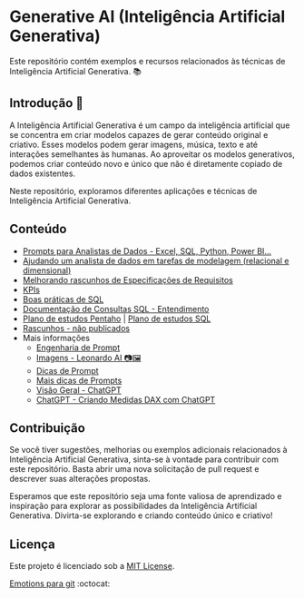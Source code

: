 # Generative AI (Inteligência Artificial Generativa)

Este repositório contém exemplos e recursos relacionados às técnicas de Inteligência Artificial Generativa. 📚

## Introdução 🎯

A Inteligência Artificial Generativa é um campo da inteligência artificial que se concentra em criar modelos capazes de gerar conteúdo original e criativo. Esses modelos podem gerar imagens, música, texto e até interações semelhantes às humanas. Ao aproveitar os modelos generativos, podemos criar conteúdo novo e único que não é diretamente copiado de dados existentes.

Neste repositório, exploramos diferentes aplicações e técnicas de Inteligência Artificial Generativa.

## Conteúdo

- [Prompts para Analistas de Dados - Excel, SQL, Python, Power BI...](https://github.com/aasouzaconsult/GenAI-Prompts/blob/main/Prompts%20para%20Analistas%20de%20Dados.md)
- [Ajudando um analista de dados em tarefas de modelagem (relacional e dimensional)](https://github.com/aasouzaconsult/GenAI-Prompts/blob/main/da_gpt.md)
- [Melhorando rascunhos de Especificações de Requisitos](https://github.com/aasouzaconsult/GenAI-Prompts/blob/main/requisitos_gpt.md)
- [KPIs](https://github.com/aasouzaconsult/GenAI-Prompts/blob/main/kpis.md)
- [Boas práticas de SQL](https://github.com/aasouzaconsult/GenAI-Prompts/blob/main/boas_praticas_sql_gpt.md)
- [Documentação de Consultas SQL - Entendimento](https://github.com/aasouzaconsult/GenAI-Prompts/blob/main/DocumentacaoDeConsultaSQL.md)
- [Plano de estudos Pentaho](https://github.com/aasouzaconsult/GenAI-Prompts/blob/main/Plano%20de%20Estudo%20-%20pentaho.md) | [Plano de estudos SQL](https://github.com/aasouzaconsult/GenAI-Prompts/blob/main/Plano%20de%20Estudo%20-%20sql.md)
- [Rascunhos - não publicados](https://www.notion.so/GenAI-Prompts-e-Tools-925016bc433042ab8ce689fc5a3ffc70?pvs=4)
- Mais informações
  - [Engenharia de Prompt](https://medium.com/blog-do-zouza/genai-o-que-%C3%A9-engenharia-de-prompt-6d416afe1323)
  - [Imagens - Leonardo AI 📷🖼️](https://github.com/aasouzaconsult/GenAI-Prompts/tree/main/Leonardo%20AI)
  - [Dicas de Prompt](https://www.promptingguide.ai/pt/introduction/basics)
  - [Mais dicas de Prompts](https://medium.com/@petrusje/domine-a-arte-de-criar-prompts-eficientes-para-chatgpt-e-outras-ias-uma-base-s%C3%B3lida-b78f3b30fd9a)
  - [Visão Geral - ChatGPT](https://medium.com/blog-do-zouza/chatgpt-vis%C3%A3o-geral-f68ed1d1cf54)
  - [ChatGPT - Criando Medidas DAX com ChatGPT](https://www.youtube.com/watch?v=vo9uo6aFLME)

## Contribuição

Se você tiver sugestões, melhorias ou exemplos adicionais relacionados à Inteligência Artificial Generativa, sinta-se à vontade para contribuir com este repositório. Basta abrir uma nova solicitação de pull request e descrever suas alterações propostas.

Esperamos que este repositório seja uma fonte valiosa de aprendizado e inspiração para explorar as possibilidades da Inteligência Artificial Generativa. Divirta-se explorando e criando conteúdo único e criativo!

## Licença

Este projeto é licenciado sob a [MIT License](LICENSE).

[Emotions para git](https://github.com/ikatyang/emoji-cheat-sheet) :octocat:
